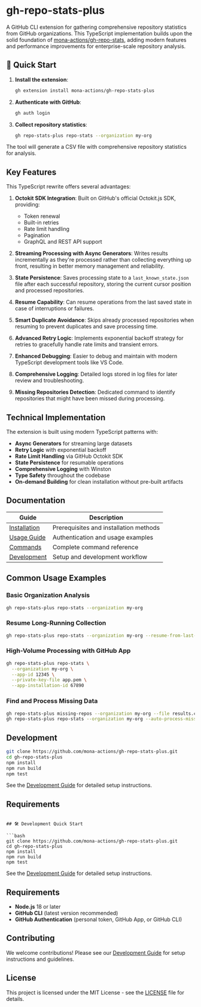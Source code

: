 # gh-repo-stats-plus

A GitHub CLI extension for gathering comprehensive repository statistics from GitHub organizations. This TypeScript implementation builds upon the solid foundation of [mona-actions/gh-repo-stats](https://github.com/mona-actions/gh-repo-stats), adding modern features and performance improvements for enterprise-scale repository analysis.

## 🚀 Quick Start

1. **Install the extension**:

   ```bash
   gh extension install mona-actions/gh-repo-stats-plus
   ```

2. **Authenticate with GitHub**:

   ```bash
   gh auth login
   ```

3. **Collect repository statistics**:
   ```bash
   gh repo-stats-plus repo-stats --organization my-org
   ```

The tool will generate a CSV file with comprehensive repository statistics for analysis.

## Key Features

This TypeScript rewrite offers several advantages:

1. **Octokit SDK Integration**: Built on GitHub's official Octokit.js SDK, providing:
   - Token renewal
   - Built-in retries
   - Rate limit handling
   - Pagination
   - GraphQL and REST API support

2. **Streaming Processing with Async Generators**: Writes results incrementally as they're processed rather than collecting everything up front, resulting in better memory management and reliability.

3. **State Persistence**: Saves processing state to a `last_known_state.json` file after each successful repository, storing the current cursor position and processed repositories.

4. **Resume Capability**: Can resume operations from the last saved state in case of interruptions or failures.

5. **Smart Duplicate Avoidance**: Skips already processed repositories when resuming to prevent duplicates and save processing time.

6. **Advanced Retry Logic**: Implements exponential backoff strategy for retries to gracefully handle rate limits and transient errors.

7. **Enhanced Debugging**: Easier to debug and maintain with modern TypeScript development tools like VS Code.

8. **Comprehensive Logging**: Detailed logs stored in log files for later review and troubleshooting.

9. **Missing Repositories Detection**: Dedicated command to identify repositories that might have been missed during processing.

## Technical Implementation

The extension is built using modern TypeScript patterns with:

- **Async Generators** for streaming large datasets
- **Retry Logic** with exponential backoff
- **Rate Limit Handling** via GitHub Octokit SDK
- **State Persistence** for resumable operations
- **Comprehensive Logging** with Winston
- **Type Safety** throughout the codebase
- **On-demand Building** for clean installation without pre-built artifacts

## Documentation

| Guide                                | Description                            |
| ------------------------------------ | -------------------------------------- |
| [Installation](docs/installation.md) | Prerequisites and installation methods |
| [Usage Guide](docs/usage.md)         | Authentication and usage examples      |
| [Commands](docs/commands.md)         | Complete command reference             |
| [Development](docs/development.md)   | Setup and development workflow         |

## Common Usage Examples

### Basic Organization Analysis

```bash
gh repo-stats-plus repo-stats --organization my-org
```

### Resume Long-Running Collection

```bash
gh repo-stats-plus repo-stats --organization my-org --resume-from-last-save
```

### High-Volume Processing with GitHub App

```bash
gh repo-stats-plus repo-stats \
  --organization my-org \
  --app-id 12345 \
  --private-key-file app.pem \
  --app-installation-id 67890
```

### Find and Process Missing Data

```bash
gh repo-stats-plus missing-repos --organization my-org --file results.csv
gh repo-stats-plus repo-stats --organization my-org --auto-process-missing
```

## Development

```bash
git clone https://github.com/mona-actions/gh-repo-stats-plus.git
cd gh-repo-stats-plus
npm install
npm run build
npm test
```

See the [Development Guide](docs/development.md) for detailed setup instructions.

## Requirements

````

## 🛠️ Development Quick Start

```bash
git clone https://github.com/mona-actions/gh-repo-stats-plus.git
cd gh-repo-stats-plus
npm install
npm run build
npm test
````

See the [Development Guide](docs/development.md) for detailed setup instructions.

## Requirements

- **Node.js** 18 or later
- **GitHub CLI** (latest version recommended)
- **GitHub Authentication** (personal token, GitHub App, or GitHub CLI)

## Contributing

We welcome contributions! Please see our [Development Guide](docs/development.md) for setup instructions and guidelines.

## License

This project is licensed under the MIT License - see the [LICENSE](LICENSE) file for details.
